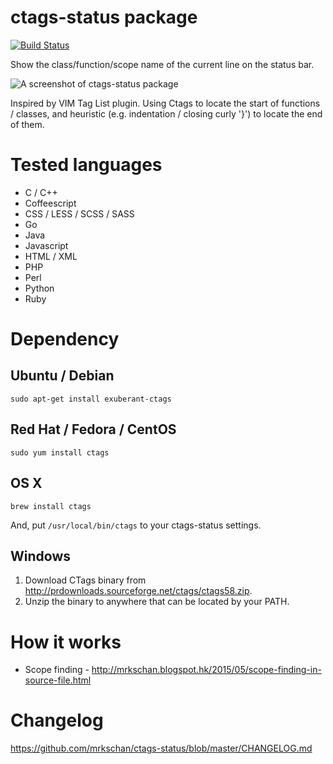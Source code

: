 # ctags-status package

[![Build Status](https://travis-ci.org/mrkschan/ctags-status.svg?branch=master)](https://travis-ci.org/mrkschan/ctags-status)

Show the class/function/scope name of the current line on the status bar.

![A screenshot of ctags-status package](https://github.com/mrkschan/ctags-status/blob/master/docs/screenshot.gif?raw=true)

Inspired by VIM Tag List plugin. Using Ctags to locate the start of functions / classes, and heuristic (e.g. indentation / closing curly '}') to locate the end of them.


# Tested languages

* C / C++
* Coffeescript
* CSS / LESS / SCSS / SASS
* Go
* Java
* Javascript
* HTML / XML
* PHP
* Perl
* Python
* Ruby


# Dependency

## Ubuntu / Debian

```
sudo apt-get install exuberant-ctags
```

## Red Hat / Fedora / CentOS

```
sudo yum install ctags
```

## OS X

```
brew install ctags
```

And, put `/usr/local/bin/ctags` to your ctags-status settings.

## Windows

1. Download CTags binary from http://prdownloads.sourceforge.net/ctags/ctags58.zip.
2. Unzip the binary to anywhere that can be located by your PATH.


# How it works

* Scope finding - http://mrkschan.blogspot.hk/2015/05/scope-finding-in-source-file.html


# Changelog

https://github.com/mrkschan/ctags-status/blob/master/CHANGELOG.md
